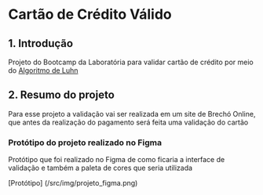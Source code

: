 # Cartão de Crédito Válido

## 1. Introdução

Projeto do Bootcamp da Laboratória para validar cartão de crédito 
por meio do
[Algoritmo de Luhn](https://www.101computing.net/wp/wp-content/uploads/Luhn-Algorithm.png)

## 2. Resumo do projeto

Para esse projeto a validação vai ser realizada em um site de Brechó Online,
que antes da realização do pagamento será feita uma validação do cartão

### Protótipo do projeto realizado no Figma
Protótipo que foi realizado no Figma de como ficaria a interface de validação
e também a paleta de cores que seria utilizada

[Protótipo] (/src/img/projeto_figma.png)



